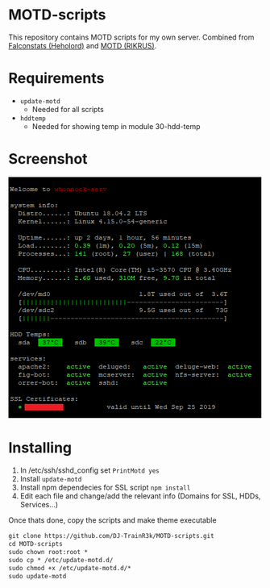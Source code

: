 # MOTD-scripts

This repository contains MOTD scripts for my own server. Combined from [Falconstats (Heholord)](https://github.com/Heholord/FalconStats) and [MOTD (RIKRUS)](https://github.com/RIKRUS/MOTD).

# Requirements
 * `update-motd`
   - Needed for all scripts
 * `hddtemp`
   - Needed for showing temp in module 30-hdd-temp

# Screenshot
![screen](screencap.png)

# Installing
1. In /etc/ssh/sshd_config set `PrintMotd yes`
2. Install `update-motd`
3. Install npm dependecies for SSL script `npm install` 
4. Edit each file and change/add the relevant info (Domains for SSL, HDDs, Services...)

Once thats done, copy the scripts and make theme executable 
```
git clone https://github.com/DJ-TrainR3k/MOTD-scripts.git
cd MOTD-scripts
sudo chown root:root *
sudo cp * /etc/update-motd.d/
sudo chmod +x /etc/update-motd.d/*
sudo update-motd
```
